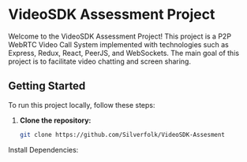 # VideoSDK Assessment Project

Welcome to the VideoSDK Assessment Project! This project is a P2P WebRTC Video Call System implemented with technologies such as Express, Redux, React, PeerJS, and WebSockets. The main goal of this project is to facilitate video chatting and screen sharing.

## Getting Started

To run this project locally, follow these steps:

1. **Clone the repository:**
   ```bash
   git clone https://github.com/Silverfolk/VideoSDK-Assesment

Install Dependencies:
